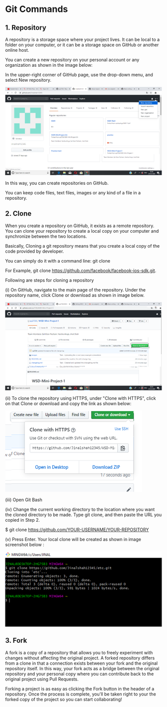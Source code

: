 # Git Commands
## 1. Repository 
A repository is a storage space where your project lives. It can be local to a folder on your computer, or it can be a storage space on GitHub or another online host.

You can create a new repository on your personal account or any organization as shown in the image below:

In the upper-right corner of GitHub page, use the  drop-down menu, and select New repository.


![](Images/gitCommands_Repository.png)

In this way, you can create repositories on GitHub. 

You can keep code files, text files, images or any kind of a file in a repository.

## 2. Clone
When you create a repository on GitHub, it exists as a remote repository. You can clone your repository to create a local copy on your computer and synchronize between the two locations.

Basically, Cloning a git repository means that you create a local copy of the code provided by developer. 

You can simply do it with a command line: git clone 

For Example, git clone https://github.com/facebook/facebook-ios-sdk.git.

Following are steps for cloning a repository

(i) On GitHub, navigate to the main page of the repository. Under the repository name, click Clone or download as shown in image below.

![](Images/gitCommands_clone1.png)

(ii) To clone the repository using HTTPS, under "Clone with HTTPS", click on that Clone or download and copy the link as shown below:

![](Images/gitCommands_Clone2.png)

(iii) Open Git Bash

(iv) Change the current working directory to the location where you want the cloned directory to be made. Type git clone, and then paste the URL you copied in Step 2.

$ git clone https://github.com/YOUR-USERNAME/YOUR-REPOSITORY

(v) Press Enter. Your local clone will be created as shown in image screenshot below :

![](Images/gitCommands_Clone3.png)

## 3. Fork
A fork is a copy of a repository that allows you to freely experiment with changes without affecting the original project. A forked repository differs from a clone in that a connection exists between your fork and the original repository itself. In this way, your fork acts as a bridge between the original repository and your personal copy where you can contribute back to the original project using Pull Requests.

Forking a project is as easy as clicking the Fork button in the header of a repository. Once the process is complete, you'll be taken right to your the forked copy of the project so you can start collaborating!

 






 

